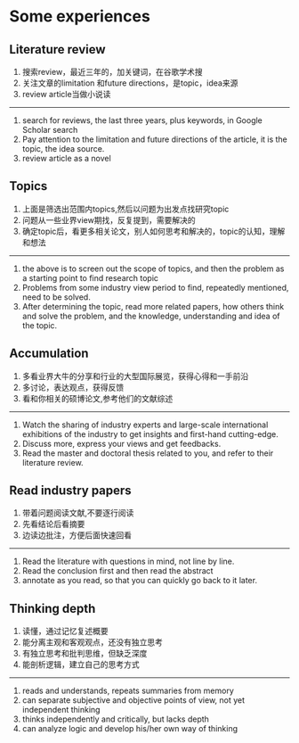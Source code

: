# Some experiences
## Literature review
1. 搜索review，最近三年的，加关键词，在谷歌学术搜
2. 关注文章的limitation 和future directions，是topic，idea来源
3. review article当做小说读
-------
1. search for reviews, the last three years, plus keywords, in Google Scholar search
2. Pay attention to the limitation and future directions of the article, it is the topic, the idea source.
3. review article as a novel
## Topics
1. 上面是筛选出范围内topics,然后以问题为出发点找研究topic
2. 问题从一些业界view期找，反复提到，需要解决的
3. 确定topic后，看更多相关论文，别人如何思考和解决的，topic的认知，理解和想法

-----
1. the above is to screen out the scope of topics, and then the problem as a starting point to find research topic
2. Problems from some industry view period to find, repeatedly mentioned, need to be solved.
3. After determining the topic, read more related papers, how others think and solve the problem, and the knowledge, understanding and idea of the topic.
## Accumulation
1. 多看业界大牛的分享和行业的大型国际展览，获得心得和一手前沿
2. 多讨论，表达观点，获得反馈
3. 看和你相关的硕博论文,参考他们的文献综述
----
1. Watch the sharing of industry experts and large-scale international exhibitions of the industry to get insights and first-hand cutting-edge.
2. Discuss more, express your views and get feedbacks.
3. Read the master and doctoral thesis related to you, and refer to their literature review.
## Read industry papers
1. 带着问题阅读文献,不要逐行阅读
2. 先看结论后看摘要
3. 边读边批注，方便后面快速回看

----
1. Read the literature with questions in mind, not line by line.
2. Read the conclusion first and then read the abstract
3. annotate as you read, so that you can quickly go back to it later.

## Thinking depth
1. 读懂，通过记忆复述概要
2. 能分离主观和客观观点，还没有独立思考
3. 有独立思考和批判思维，但缺乏深度
4. 能剖析逻辑，建立自己的思考方式

----
1. reads and understands, repeats summaries from memory
2. can separate subjective and objective points of view, not yet independent thinking
3. thinks independently and critically, but lacks depth
4. can analyze logic and develop his/her own way of thinking
